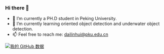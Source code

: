 ### Hi there 👋

- 🔭 I’m currently a PH.D student in Peking University.
- 🌱 I’m currently learning oriented object detection and underwater object detection.
- 📫 Feel free to reach me: dailinhui@pku.edu.cn

[![我的 GitHub 数据](https://github-readme-stats.vercel.app/api?username=Ixiaohuihuihui&show_icons=true&theme=outrun)]()

